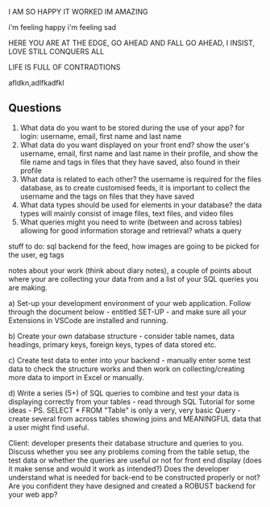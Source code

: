 
I AM SO HAPPY IT WORKED IM AMAZING

i'm feeling happy i'm feeling sad

HERE YOU ARE AT THE EDGE, GO AHEAD AND FALL
GO AHEAD, I INSIST, LOVE STILL CONQUERS ALL

LIFE IS FULL OF CONTRADTIONS

afldkn,adlfkadfkl

## Questions
1. What data do you want to be stored during the use of your app?
for login: username, email, first name and last name
2. What data do you want displayed on your front end?
show the user's username, email, first name and last name in their profile, and show the file name and tags in files that they have saved, also found in their profile
3. What data is related to each other?
the username is required for the files database, as to create customised feeds, it is important to collect the username and the tags on files that they have saved
4. What data types should be used for elements in your database?
the data types will mainly consist of image files, text files, and video files
5. What queries might you need to write (between and across tables) allowing for good information storage and retrieval?
whats a query



stuff to do: sql backend for the feed, how images are going to be picked for the user, eg tags


notes about your work (think about diary notes), a couple of points about where your are collecting your data from and a list of your SQL queries you are making.



a) Set-up your development environment of your web application. Follow through the document below - entitled SET-UP - and make sure all your Extensions in VSCode are installed and running.

b) Create your own database structure - consider table names, data headings, primary keys, foreign keys, types of data stored etc.

c) Create test data to enter into your backend - manually enter some test data to check the structure works and then work on collecting/creating more data to import in Excel or manually.

d) Write a series (5+) of SQL queries to combine and test your data is displaying correctly from your tables - read through SQL Tutorial
for some ideas - PS. SELECT * FROM "Table" is only a very, very basic Query - create several from across tables showing joins and MEANINGFUL data that a user might find useful.


Client: developer presents their database structure and queries to you. Discuss whether you see any problems coming from the table
setup, the test data or whether the queries are useful or not for front end display (does it make sense and would it work as intended?) Does the developer understand what is needed for back-end to be constructed properly or not? Are you confident they have designed and created a ROBUST backend for your web app?
